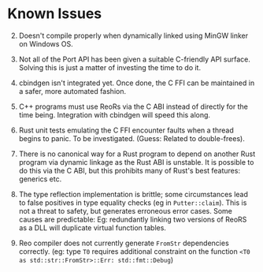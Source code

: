 # Known Issues

2. Doesn't compile properly when dynamically linked using MinGW linker on Windows OS.


1. Not all of the Port API has been given a suitable C-friendly API surface. Solving this is just a matter of investing the time to do it.


1. cbindgen isn't integrated yet. Once done, the C FFI can be maintained in a safer, more automated fashion.

1. C++ programs must use ReoRs via the C ABI instead of directly for the time being. Integration with cbindgen will speed this along.


3. Rust unit tests emulating the C FFI encounter faults when a thread begins to panic. To be investigated. (Guess: Related to double-frees).



1. There is no canonical way for a Rust program to depend on another Rust program via dynamic linkage as the Rust ABI is unstable. It is possible to do this via the C ABI, but this prohibits many of Rust's best features: generics etc.



5. The type reflection implementation is brittle; some circumstances lead to false positives in type equality checks (eg in `Putter::claim`). This is not a threat to safety, but generates erroneous error cases. Some causes are predictable: Eg: redundantly linking two versions of ReoRS as a DLL will duplicate virtual function tables. 

1. Reo compiler does not currently generate `FromStr` dependencies correctly. (eg: type `T0` requires additional constraint on the function `<T0 as std::str::FromStr>::Err: std::fmt::Debug`)

